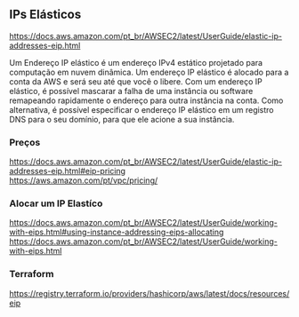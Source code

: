 ## IPs Elásticos

<https://docs.aws.amazon.com/pt_br/AWSEC2/latest/UserGuide/elastic-ip-addresses-eip.html>

Um Endereço IP elástico é um endereço IPv4 estático projetado para computação em nuvem dinâmica. Um endereço IP elástico é alocado para a conta da AWS e será seu até que você o libere. Com um endereço IP elástico, é possível mascarar a falha de uma instância ou software remapeando rapidamente o endereço para outra instância na conta. Como alternativa, é possível especificar o endereço IP elástico em um registro DNS para o seu domínio, para que ele acione a sua instância. 

### Preços 

<https://docs.aws.amazon.com/pt_br/AWSEC2/latest/UserGuide/elastic-ip-addresses-eip.html#eip-pricing>\
<https://aws.amazon.com/pt/vpc/pricing/>


### Alocar um IP Elastíco

<https://docs.aws.amazon.com/pt_br/AWSEC2/latest/UserGuide/working-with-eips.html#using-instance-addressing-eips-allocating>\
<https://docs.aws.amazon.com/pt_br/AWSEC2/latest/UserGuide/working-with-eips.html>


### Terraform

<https://registry.terraform.io/providers/hashicorp/aws/latest/docs/resources/eip>